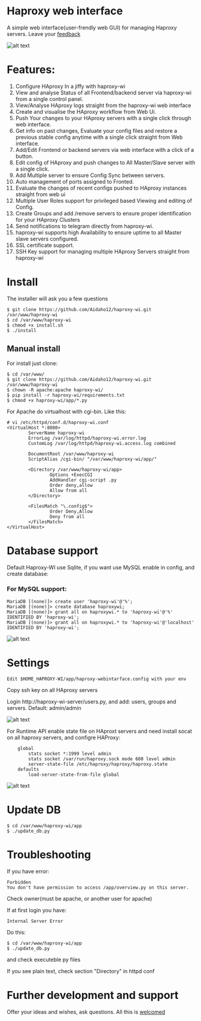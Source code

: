 # Haproxy web interface
A simple web interface(user-frendly web GUI) for managing Haproxy servers. Leave your [feedback](https://github.com/Aidaho12/haproxy-wi/issues)

![alt text](image/haproxy-wi-config-show.jpeg "Show config page")

# Features:
1.	Configure HAproxy In a jiffy with haproxy-wi
2.	View and analyse Status of all Frontend/backend server via haproxy-wi from a single control panel.
3.	View/Analyse HAproxy logs straight from the haproxy-wi web interface
4.	Create and visualise the HAproxy workflow from Web Ui.
5.	Push Your changes to your HAproxy servers with a single click through web interface.
6.	Get info on past changes, Evaluate your config files and restore a previous stable config anytime with a single click straight from Web interface.
7.	Add/Edit Frontend or backend servers via web interface with a click of a button.
8.	Edit config of HAproxy and push changes to All Master/Slave server with a single click.
9.	Add Multiple server to ensure Config Sync between servers.
10.	Auto management of ports assigned to Fronted. 
11.	Evaluate the changes of recent configs pushed to HAproxy instances straight from web ui
12.	Multiple User Roles support for privileged based Viewing and editing of Config.
13.	Create Groups and add /remove servers to ensure proper identification for your HAproxy Clusters
14.	Send notifications to telegram directly from haproxy-wi.
15.	haproxy-wi supports high Availability to ensure uptime to all Master slave servers configured.
16.	SSL certificate support.
17.	SSH Key support for managing multiple HAproxy Servers straight from haproxy-wi


# Install
The installer will ask you a few questions
```
$ git clone https://github.com/Aidaho12/haproxy-wi.git /var/www/haproxy-wi
$ cd /var/www/haproxy-wi
$ chmod +x install.sh
$ ./install
```
## Manual install
For install just clone:
```
$ cd /var/www/
$ git clone https://github.com/Aidaho12/haproxy-wi.git /var/www/haproxy-wi
$ chown -R apache:apache haproxy-wi/
$ pip install -r haproxy-wi/requirements.txt 
$ chmod +x haproxy-wi/app/*.py 
```

For Apache do virtualhost with cgi-bin. Like this:
```
# vi /etc/httpd/conf.d/haproxy-wi.conf 
<VirtualHost *:8080>
        ServerName haproxy-wi
        ErrorLog /var/log/httpd/haproxy-wi.error.log
        CustomLog /var/log/httpd/haproxy-wi.access.log combined

        DocumentRoot /var/www/haproxy-wi
        ScriptAlias /cgi-bin/ "/var/www/haproxy-wi/app/"

        <Directory /var/www/haproxy-wi/app>
                Options +ExecCGI
                AddHandler cgi-script .py
                Order deny,allow
                Allow from all
        </Directory>
		
		<FilesMatch "\.config$">
                Order Deny,Allow
                Deny from all
        </FilesMatch>
</VirtualHost>
```
# Database support

Default Haproxy-WI use Sqlite, if you want use MySQL enable in config, and create database:

### For MySQL support:
```
MariaDB [(none)]> create user 'haproxy-wi'@'%';
MariaDB [(none)]> create database haproxywi;
MariaDB [(none)]> grant all on haproxywi.* to 'haproxy-wi'@'%' IDENTIFIED BY 'haproxy-wi';
MariaDB [(none)]> grant all on haproxywi.* to 'haproxy-wi'@'localhost' IDENTIFIED BY 'haproxy-wi';
```
![alt text](image/haproxy-wi-overview.jpeg "Overview page")

# Settings
```
Edit $HOME_HAPROXY-WI/app/haproxy-webintarface.config with your env
```
Copy ssh key on all HAproxy servers

Login http://haproxy-wi-server/users.py, and add: users, groups and servers. Default: admin/admin

![alt text](image/haproxy-wi-admin-area.jpeg "Admin area")

For Runtime API enable state file on HAproxt servers and need install socat on all haproxy servers, and configre HAProxy:
```
    global
		stats socket *:1999 level admin 
		stats socket /var/run/haproxy.sock mode 600 level admin
		server-state-file /etc/haproxy/haproxy/haproxy.state
    defaults
		load-server-state-from-file global
   ```
![alt text](image/haproxy-wi-logs.jpeg "View logs page")

# Update DB
```
$ cd /var/www/haproxy-wi/app
$ ./update_db.py
```
# Troubleshooting
If you have error:
```
Forbidden
You don't have permission to access /app/overview.py on this server. 
```

Check owner(must be apache, or another user for apache)

If at first login you have:
```
Internal Server Error
```

Do this:
```
$ cd /var/www/haproxy-wi/app
$ ./update_db.py
```
and check executeble py files

If you see plain text, check section "Directory" in httpd conf

# Further development and support

Offer your ideas and wishes, ask questions. All this is [welcomed](https://github.com/Aidaho12/haproxy-wi/issues)


